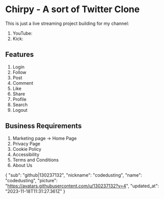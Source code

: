 # Chirpy - A sort of Twitter Clone

This is just a live streaming project building for my channel:

1. YouTube:
2. Kick:

## Features

1. Login
2. Follow
3. Post
4. Comment
5. Like
6. Share
7. Profile
8. Search
9. Logout

## Business Requirements

1. Marketing page -> Home Page
2. Privacy Page
3. Cookie Policy
4. Accessibility
5. Terms and Conditions
6. About Us

{
"sub": "github|130237132",
"nickname": "codedusting",
"name": "codedusting",
"picture": "https://avatars.githubusercontent.com/u/130237132?v=4",
"updated_at": "2023-11-18T11:31:27.361Z"
}
